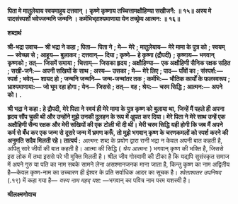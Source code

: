 **पिता मे मातुलेयाय स्वयमाहूय दत्तवान् ।** **कृष्णे कृष्णाय तच्चित्तामक्षौहिण्या सखीजनै: ॥ १५॥** **अस्य मे पादसंस्पर्शो भवेज्जन्मनि जन्मनि ।** **कर्मभिभ्र्राश्यमाणाया येन तच्छ्रेय आत्मन: ॥ १६॥** 

**शब्दार्थ** 

**श्री-भद्रा उवाच—** **श्री भद्रा ने कहा** **; पिता—** **पिता ने** **; मे—** **मेरे** **; मातुलेयाय—** **मेरे मामा के पुत्र को** **; स्वयम्—** **स्वेच्छा से** **;** **आहूय—** **बुलाकर** **; दत्तवान्—** **दिया** **; कृष्णे—** **हे कृष्णा (द्रौपदी)** **; कृष्णाय—** **भगवान् कृष्णको** **; तत्—** **जिसमें समाया** **;** **चित्ताम्—** **जिसका हृदय** **; अक्षौहिण्या—** **एक अक्षौहिणी सैनिक रक्षक सहित** **; सखी-जनै:—** **अपनी सखियों के साथ** **; अस्य—** **उसका** **; मे—** **मेरे लिए** **; पाद—** **पाँवों का** **; संस्पर्श:—** **स्पर्श** **; भवेत्—** **शायद हो** **; जन्मनि जन्मनि—** **जन्म-जन्मांतर तक** **; कर्मभि:—** **भौतिक कार्यों के फलस्वरूप** **; भ्राश्यमाणाया:—** **जो घूम रहा होगा** **; येन—** **जिससे** **; तत्—** **वह** **; श्रेय:—** **चरम सिद्धि** **; आत्मन:—** **अपने को।** **.** 

**श्री भद्रा ने कहा : हे द्रौपदी, मेरे पिता ने स्वयं ही मेरे मामा के पुत्र कृष्ण को बुलाया था,** **जिन्हें मैं पहले ही अपना हृदय सौंप चुकी थी और उन्होंने मुझे उनकी दुलहन के रूप में अॢपत** **कर दिया। मेरे पिता ने मेरे साथ उन्हें एक अक्षौहिणी सैन्य रक्षक और मेरी सखियों की एक** **टोली भी दी थी। मेरी चरम सिद्धि यही होगी कि जब मैं अपने कर्म से बँध कर एक जन्म से** **दूसरे जन्म में भ्रमण करूँ, तो मुझे भगवान् कृष्ण के चरणकमलों को स्पर्श करने की अनुमति** **सदैव मिलती रहे।** **तात्पर्य :** *आत्मन:* शब्द के प्रयोग द्वारा रानी भद्रा न केवल अपनी बात कहती है, अपितु सारे जीवों की बात कहती है। आत्मा की सिद्धि ( *श्रेय आत्मन:* ) भगवान् कृष्ण की भक्ति है, जिससे इस लोक में तथा इससे परे भी मुक्ति मिलती है। श्रील जीव गोस्वामी की टीका है कि यद्यपि सुसंस्कृत समाज में अपने गुरु या पति का नाम सबके सामने लेना असश्मानजनक माना जाता है, किन्तु कृष्ण का नाम अद्वितीय है—केवल कृष्ण-नाम का उच्चारण ही ईश्वर के प्रति सर्वाधिक आदर का सूचक है। *श्वेताश्वतर उपनिषद* (.१९) में कहा गया है— *यस्य नाम महद् यश:* —भगवान् का पवित्र नाम परम यशस्वी है।  

**श्रीलक्ष्मणोवाच** 